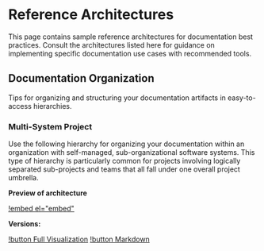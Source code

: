 # Reference Architectures

This page contains sample reference architectures for documentation best practices. Consult the architectures listed here for guidance on implementing specific documentation use cases with recommended tools. 

## Documentation Organization

Tips for organizing and structuring your documentation artifacts in easy-to-access hierarchies.

### Multi-System Project

Use the following hierarchy for organizing your documentation within an organization with self-managed, sub-organizational software systems. This type of hierarchy is particularly common for  projects involving logically separated sub-projects and teams that all fall under one overall project umbrella. 

**Preview of architecture**
<!-- RETYPE embedded markmap document -->
[!embed el="embed"](documentation-organization/multi-system-project-markmap.html)

**Versions:**
<!-- RETYPE buttons -->
[!button Full Visualization](documentation-organization/multi-system-project.html) [!button Markdown](documentation-organization/multi-system-project-markmap.md)
